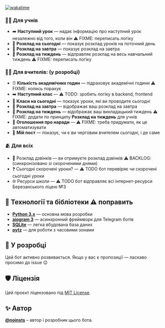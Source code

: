 [![wakatime](https://wakatime.com/badge/user/5f28d705-3bc8-4138-8151-e12e0f9e9a23/project/8de912d0-8756-4287-b569-1f74298c8169.svg)](https://wakatime.com/badge/user/5f28d705-3bc8-4138-8151-e12e0f9e9a23/project/8de912d0-8756-4287-b569-1f74298c8169)

### 👨‍🎓 Для учнів

- ➡️ **Наступний урок** — надає інформацію про наступний урок незалежно від того, коли він ⚠️ FIXME: переписать логіку
- 📅 **Розклад на сьогодні** — показує розклад уроків на поточний день
- 🌇 **Розклад на завтра** — показує розклад на завтра
- 📝 **Розклад на тиждень** — відправляє розклад на весь навчальний тиждень  ⚠️ FIXME: переписать логіку

### 👨‍🏫 Для вчителів: **(у розробці)** 

- ⏰ **Кількість академічних годин** — підраховує академічні години ⚠️ FIXME: колись порахує
- ➡️ **Наступний клас** — ⚠️ TODO: зробить логіку в backend, frontend
- 📅 **Класи на сьогодні** — показує уроки, які ви проводите сьогодні
- 🌅 **Розклад на завтра** — відображає ваш розклад на завтра
- 📝 **Розклад на тиждень** — відображає ваш викладацький тиждень ⚠️ FIXME: додати по принципу **Розклад на тиждень** для учнів
- 👥 **Оголошення про наради** — ⚠️ FIXME: треба придумати, як це автоматизувати
- 🚦 **Мій пост** — показує, чи є ви черговим вчителем сьогодні, і де саме

### 🫂 Для всіх

- 🔔 Розклад дзвінків — ви отримуєте розклад дзвінків ⚠️ BACKLOG: (синхронізовано зі скороченими днями)
- ❓ Сьогодні скорочені уроки? — ⚠️ TODO бот перевіряє чи скорочені сьогодні уроки
- 🌐 Ресурси школи — ⚠️ TODO бот відправляє всі інтернет-ресурси Березанського ліцею №3


## 🧰 Технології та бібліотеки ⚠️ поправить
- **[Python 3.x](https://python.org/)** — основна мова розробки
- **[aiogram 3](https://aiogram.dev/)** — асинхронний фреймворк для Telegram ботів
- **[SQLite](https://docs.python.org/3/library/sqlite3.html)** — легка вбудована база даних
- **[pytz](https://pypi.org/project/pytz/)** — для роботи з часовими зонами


## 🚀 У розробці
Цей бот активно розвивається. Якщо у вас є пропозиції — ласкаво просимо до issue 😉


## 🛡 Ліцензія  
Цей проєкт ліцензовано під [MIT License](./LICENSE).

## ✨ Автор
**[@noinsts](https://github.com/noinsts)** – автор і розробник цього бота.
